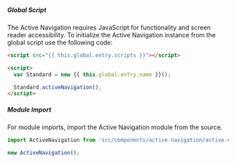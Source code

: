 <!-- Headers start with h5 ##### -->

##### Global Script

The Active Navigation requires JavaScript for functionality and screen reader accessibility. To initialize the Active Navigation instance from the global script use the following code:

```html
<script src="{{ this.global.entry.scripts }}"></script>

<script>
  var Standard = new {{ this.global.entry.name }}();

  Standard.activeNavigation();
</script>
```

##### Module Import

For module imports, import the Active Navigation module from the source.

```javascript
import ActiveNavigation from 'src/components/active-navigation/active-navigation';

new ActiveNavigation();
```
